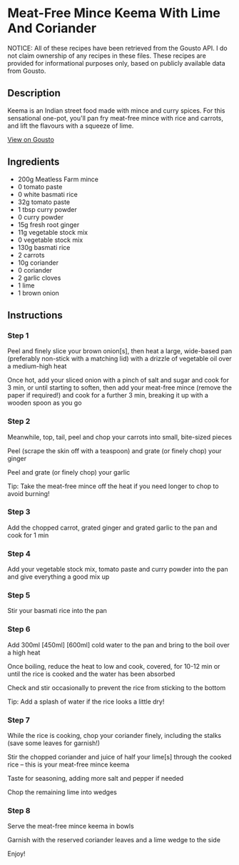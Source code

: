 # Meat-Free Mince Keema With Lime And Coriander

NOTICE: All of these recipes have been retrieved from the Gousto API. I do not claim ownership of any recipes in these files. These recipes are provided for informational purposes only, based on publicly available data from Gousto.

## Description

Keema is an Indian street food made with mince and curry spices. For this sensational one-pot, you'll pan fry meat-free mince with rice and carrots, and lift the flavours with a squeeze of lime. 

[View on Gousto](https://www.gousto.co.uk/recipes/cookbook/meat-free-keema-with-lime-coriander)

## Ingredients

- 200g Meatless Farm mince
- 0 tomato paste
- 0 white basmati rice
- 32g tomato paste 
- 1 tbsp curry powder
- 0 curry powder
- 15g fresh root ginger
- 11g vegetable stock mix
- 0 vegetable stock mix
- 130g basmati rice
- 2 carrots
- 10g coriander
- 0 coriander
- 2 garlic cloves
- 1 lime
- 1 brown onion

## Instructions


### Step 1

Peel and finely slice your brown onion[s], then heat a large, wide-based pan (preferably non-stick with a matching lid) with a drizzle of vegetable oil over a medium-high heat

Once hot, add your sliced onion with a pinch of salt and sugar and cook for 3 min, or until starting to soften, then add your meat-free mince (remove the paper if required!) and cook for a further 3 min, breaking it up with a wooden spoon as you go


### Step 2

Meanwhile, top, tail, peel and chop your carrots into small, bite-sized pieces

Peel (scrape the skin off with a teaspoon) and grate (or finely chop) your ginger

Peel and grate (or finely chop) your garlic

Tip: Take the meat-free mince off the heat if you need longer to chop to avoid burning!


### Step 3

Add the chopped carrot, grated ginger and grated garlic to the pan and cook for 1 min


### Step 4

Add your vegetable stock mix, tomato paste and curry powder into the pan and give everything a good mix up


### Step 5

Stir your basmati rice into the pan


### Step 6

Add 300ml <span class="text-purple">[450ml]</span><span class="text-danger"> [600ml]</span> cold water to the pan and bring to the boil over a high heat

Once boiling, reduce the heat to low and cook, covered, for 10-12 min or until the rice is cooked and the water has been absorbed

Check and stir occasionally to prevent the rice from sticking to the bottom

Tip: Add a splash of water if the rice looks a little dry!


### Step 7

While the rice is cooking, chop your coriander finely, including the stalks (save some leaves for garnish!)

Stir the chopped coriander and juice of half your lime[s] through the cooked rice – this is your meat-free mince keema

Taste for seasoning, adding more salt and pepper if needed

Chop the remaining lime into wedges

### Step 8

Serve the meat-free mince keema in bowls

Garnish with the reserved coriander leaves and a lime wedge to the side

Enjoy!

